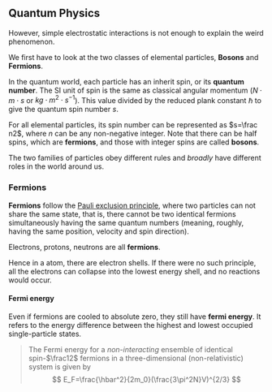 <!---->

## Quantum Physics

However, simple electrostatic interactions is not enough to explain the weird phenomenon.

We first have to look at the two classes of elemental particles, **Bosons** and **Fermions**.

In the quantum world, each particle has an inherit spin, or its **quantum number**. The SI unit of spin is the same as classical angular momentum ($N\cdot m\cdot s$ or $kg\cdot m^2\cdot s^{-1}$). This value divided by the reduced plank constant $\hbar$ to give the quantum spin number $s$.

For all elemental particles, its spin number can be represented as $s=\frac n2$, where $n$ can be any non-negative integer.
Note that there can be half spins, which are **fermions**, and those with integer spins are called **bosons**.

The two families of particles obey different rules and *broadly* have different roles in the world around us.

### Fermions

**Fermions** follow the [Pauli exclusion principle](https://en.wikipedia.org/wiki/Pauli_exclusion_principle), where two particles can not share the same state, that is, there cannot be two identical fermions simultaneously having the same quantum numbers (meaning, roughly, having the same position, velocity and spin direction).

Electrons, protons, neutrons are all **fermions**.

Hence in a atom, there are electron shells. If there were no such principle, all the electrons can collapse into the lowest energy shell, and no reactions would occur.

#### Fermi energy

Even if fermions are cooled to absolute zero, they still have **fermi energy**. It refers to the energy difference between the highest and lowest occupied single-particle states.

> The Fermi energy for a *non-interacting* ensemble of identical spin-$\frac12$ fermions in a three-dimensional (non-relativistic) system is given by
> $$
> E_F=\frac{\hbar^2}{2m_0}(\frac{3\pi^2N}V)^{2/3}
> $$

